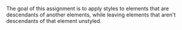 The goal of this assignment is to apply styles to elements that are descendants of another elements, while leaving elements that aren't descendants of that element unstyled.